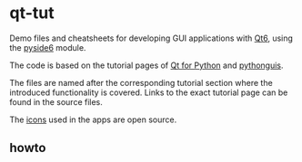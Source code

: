 # qt-tut

Demo files and cheatsheets for developing GUI applications with [Qt6](https://www.qt.io/product/qt6), using the [pyside6](https://pypi.org/project/PySide6/) module.

The code is based on the tutorial pages of [Qt for Python](https://doc.qt.io/qtforpython-6/index.html) and [pythonguis](https://www.pythonguis.com/pyside6/).

The files are named after the corresponding tutorial section where the introduced functionality is covered. Links to the exact tutorial page can be found in the source files.

The [icons](https://store.kde.org/p/2068651) used in the apps are open source.

## howto
